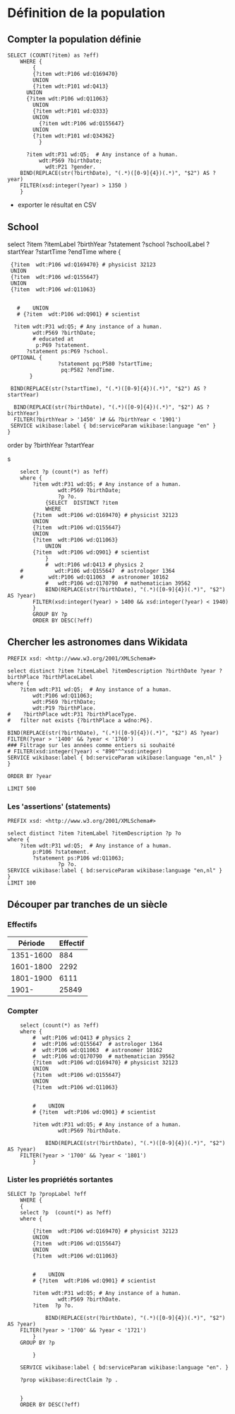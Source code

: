 
# Définition de la population

## Compter la population définie

    SELECT (COUNT(?item) as ?eff)
        WHERE {
            {
            {?item wdt:P106 wd:Q169470}
            UNION
            {?item wdt:P101 wd:Q413}  
          UNION 
          {?item wdt:P106 wd:Q11063}
            UNION
            {?item wdt:P101 wd:Q333} 
            UNION
              {?item wdt:P106 wd:Q155647}
            UNION
            {?item wdt:P101 wd:Q34362} 
              }
          
          ?item wdt:P31 wd:Q5;  # Any instance of a human.
              wdt:P569 ?birthDate;
                wdt:P21 ?gender.
        BIND(REPLACE(str(?birthDate), "(.*)([0-9]{4})(.*)", "$2") AS ?year)
        FILTER(xsd:integer(?year) > 1350 )
        } 



* exporter le résultat en CSV










## School


select ?item ?itemLabel ?birthYear ?statement ?school ?schoolLabel ?startYear ?startTime ?endTime
   where {
           
     {?item  wdt:P106 wd:Q169470} # physicist 32123
     UNION
     {?item  wdt:P106 wd:Q155647}     
     UNION
     {?item  wdt:P106 wd:Q11063}
                    

       #    UNION
       # {?item  wdt:P106 wd:Q901} # scientist
         
      ?item wdt:P31 wd:Q5; # Any instance of a human.
            wdt:P569 ?birthDate;
            # educated at
             p:P69 ?statement.
          ?statement ps:P69 ?school.
     OPTIONAL {
                    ?statement pq:P580 ?startTime;
                     pq:P582 ?endTime.
           }
     
     BIND(REPLACE(str(?startTime), "(.*)([0-9]{4})(.*)", "$2") AS ?startYear)
    
      BIND(REPLACE(str(?birthDate), "(.*)([0-9]{4})(.*)", "$2") AS ?birthYear)
      FILTER(?birthYear > '1450' )# && ?birthYear < '1901')
     SERVICE wikibase:label { bd:serviceParam wikibase:language "en" }
    }
order by ?birthYear ?startYear



s


        select ?p (count(*) as ?eff)
        where {
            ?item wdt:P31 wd:Q5; # Any instance of a human.
                    wdt:P569 ?birthDate;
                    ?p ?o.
                {SELECT  DISTINCT ?item
                WHERE
            {?item  wdt:P106 wd:Q169470} # physicist 32123
            UNION
            {?item  wdt:P106 wd:Q155647}     
            UNION
            {?item  wdt:P106 wd:Q11063} 
                UNION
            {?item  wdt:P106 wd:Q901} # scientist
                }
                #  wdt:P106 wd:Q413 # physics 2
        #          wdt:P106 wd:Q155647  # astrologer 1364
        #        wdt:P106 wd:Q11063  # astronomer 10162
                #   wdt:P106 wd:Q170790  # mathematician 39562
                BIND(REPLACE(str(?birthDate), "(.*)([0-9]{4})(.*)", "$2") AS ?year)
            FILTER(xsd:integer(?year) > 1400 && xsd:integer(?year) < 1940)
            }  
            GROUP BY ?p
            ORDER BY DESC(?eff) 






## Chercher les astronomes dans Wikidata

    PREFIX xsd: <http://www.w3.org/2001/XMLSchema#>

    select distinct ?item ?itemLabel ?itemDescription ?birthDate ?year ?birthPlace ?birthPlaceLabel
    where {
        ?item wdt:P31 wd:Q5;  # Any instance of a human.
            wdt:P106 wd:Q11063;
            wdt:P569 ?birthDate;
            wdt:P19 ?birthPlace.
    #    ?birthPlace wdt:P31 ?birthPlaceType.
    #   filter not exists {?birthPlace a wdno:P6}.

    BIND(REPLACE(str(?birthDate), "(.*)([0-9]{4})(.*)", "$2") AS ?year)
    FILTER(?year > '1400' && ?year < '1760')
    ### Filtrage sur les années comme entiers si souhaité
    # FILTER(xsd:integer(?year) < "890"^^xsd:integer)
    SERVICE wikibase:label { bd:serviceParam wikibase:language "en,nl" }
    }

    ORDER BY ?year

    LIMIT 500 





### Les 'assertions' (statements)

    PREFIX xsd: <http://www.w3.org/2001/XMLSchema#>

    select distinct ?item ?itemLabel ?itemDescription ?p ?o
    where {
        ?item wdt:P31 wd:Q5;  # Any instance of a human.
            p:P106 ?statement.
            ?statement ps:P106 wd:Q11063;
                    ?p ?o.
    SERVICE wikibase:label { bd:serviceParam wikibase:language "en,nl" }
    }
    LIMIT 100 

## Découper par tranches de un siècle

### Effectifs

| Période   | Effectif |
| --------- | -------- |
| 1351-1600 | 884      |
| 1601-1800 | 2292     |
| 1801-1900 | 6111     |
| 1901-     | 25849    |


### Compter

        select (count(*) as ?eff)
        where {
            #  wdt:P106 wd:Q413 # physics 2
            #  wdt:P106 wd:Q155647  # astrologer 1364
            #  wdt:P106 wd:Q11063  # astronomer 10162
            #  wdt:P106 wd:Q170790  # mathematician 39562    
            {?item  wdt:P106 wd:Q169470} # physicist 32123
            UNION
            {?item  wdt:P106 wd:Q155647}     
            UNION
            {?item  wdt:P106 wd:Q11063}
                            

            #    UNION
            # {?item  wdt:P106 wd:Q901} # scientist
                
            ?item wdt:P31 wd:Q5; # Any instance of a human.
                    wdt:P569 ?birthDate.
               
                BIND(REPLACE(str(?birthDate), "(.*)([0-9]{4})(.*)", "$2") AS ?year)
        FILTER(?year > '1700' && ?year < '1801')
            }

### Lister les propriétés sortantes

    SELECT ?p ?propLabel ?eff
        WHERE {
        {
        select ?p  (count(*) as ?eff)
        where {
                
            {?item  wdt:P106 wd:Q169470} # physicist 32123
            UNION
            {?item  wdt:P106 wd:Q155647}     
            UNION
            {?item  wdt:P106 wd:Q11063}
                            

            #    UNION
            # {?item  wdt:P106 wd:Q901} # scientist
                
            ?item wdt:P31 wd:Q5; # Any instance of a human.
                    wdt:P569 ?birthDate.
            ?item  ?p ?o.

                BIND(REPLACE(str(?birthDate), "(.*)([0-9]{4})(.*)", "$2") AS ?year)
        FILTER(?year > '1700' && ?year < '1721')
            }
        GROUP BY ?p 
        
            }

        SERVICE wikibase:label { bd:serviceParam wikibase:language "en". } 
        
        ?prop wikibase:directClaim ?p .
         
            
        }  
        ORDER BY DESC(?eff)

